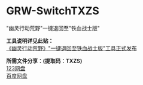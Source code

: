 # GRW-SwitchTXZS
"幽灵行动荒野"一键退回至"铁血战士版"  
  
**工具说明详见此贴：**  
[《幽灵行动荒野》"一键退回至铁血战士版"工具正式发布](https://tieba.baidu.com/p/9038700761)

**所需文件分享：(提取码：TXZS)**  
[123网盘](https://www.123pan.com/s/Kgp7Vv-LpRwd.html)  
[百度网盘](https://pan.baidu.com/s/1IsfJ1xIjUPNFGCZiXADsng)
